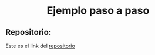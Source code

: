 <h1 align="center">Ejemplo paso a paso</h1>

<h2>Repositorio:</h2>

Este es el link del [repositorio](https://github.com/albabernal03/Ejemplo-Paso-a-Paso)

